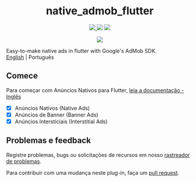 <div>
  <h1 align="center">native_admob_flutter</h1>
  <p align="center">
    <a title="Pub" href="https://pub.dartlang.org/packages/native_admob_flutter" >
      <img src="https://img.shields.io/pub/v/native_admob_flutter.svg?style=popout&include_prereleases" />
    </a>
    <a title="Licensa do Github">
      <img src="https://img.shields.io/github/license/bdlukaa/native_admob_flutter" />
    </a>
    <a title="PRs são bem-vindos">
      <img src="https://img.shields.io/badge/PRs-welcome-brightgreen.svg" />
    </a>
  </p>
  <p align="center">
    <a title="Me compre um café" href="https://www.buymeacoffee.com/bdlukaa">
      <img src="https://img.buymeacoffee.com/button-api/?text=Me compre um café&emoji=&slug=bdlukaa&button_colour=FF5F5F&font_colour=ffffff&font_family=Lato&outline_colour=000000&coffee_colour=FFDD00">
    </a>
  </p>

Easy-to-make native ads in flutter with Google's AdMob SDK.\
[English](README.md) | Português

</div>

## Comece

Para começar com Anúncios Nativos para Flutter, [leia a documentação - Inglês](https://github.com/bdlukaa/native_admob_flutter/wiki)

- [x] Anúncios Nativos (Native Ads)
- [x] Anúncios de Banner (Banner Ads)
- [x] Anúncios Intersticiais (Interstitial Ads)

## Problemas e feedback

Registre problemas, bugs ou solicitações de recursos em nosso [rastreador de problemas](https://github.com/bdlukaa/native_admob_flutter/issues/new).

Para contribuir com uma mudança neste plug-in, faça um [pull request](https://github.com/bdlukaa/native_admob_flutter/pulls).
